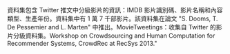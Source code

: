 資料集包含 Twitter 推文中分級影片的資訊：IMDB 影片識別碼、影片名稱和內容類型、生產年份。資料集中有 1 萬 7 千部影片。該資料集在論文 "S. Dooms, T. De Pessemier and L. Marten" 中推出。MovieTweetings：收集自 Twitter 的影片分級資料集。Workshop on Crowdsourcing and Human Computation for Recommender Systems, CrowdRec at RecSys 2013."

<!---HONumber=58-->